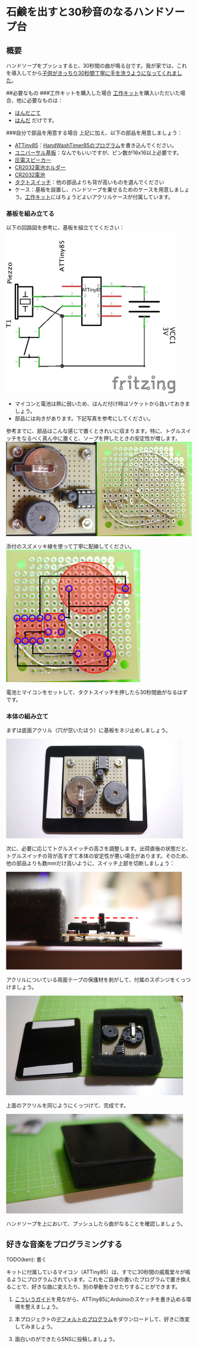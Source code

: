 # 石鹸を出すと30秒音のなるハンドソープ台
## 概要
ハンドソープをプッシュすると、30秒間の曲が鳴る台です。我が家では、これを導入してから[子供がきっちり30秒間丁寧に手を洗うようになってくれました](https://twitter.com/kenkawakenkenke/status/1246731640165957638)。

##必要なもの
###工作キットを購入した場合
[工作キット](https://kenkawakenkenke.stores.jp/items/5eab6c5472b9115e7e576797)を購入いただいた場合、他に必要なものは：

 * [はんだごて](https://www.amazon.co.jp/s?k=%E3%81%AF%E3%82%93%E3%81%A0%E3%81%94%E3%81%A6&__mk_ja_JP=%E3%82%AB%E3%82%BF%E3%82%AB%E3%83%8A&ref=nb_sb_noss_1)
 * [はんだ](https://www.amazon.co.jp/s?k=%E3%81%AF%E3%82%93%E3%81%A0&__mk_ja_JP=%E3%82%AB%E3%82%BF%E3%82%AB%E3%83%8A&ref=nb_sb_noss)
 だけです。
 
###自分で部品を用意する場合
上記に加え、以下の部品を用意しましょう：

 * [ATTiny85](http://akizukidenshi.com/catalog/g/gI-09573/)：[HandWashTimer85のプログラム](Arduino/HandWashTimer85.ino)を書き込んでください。
 * [ユニバーサル基板](http://akizukidenshi.com/catalog/g/gP-11735/)：なんでもいいですが、ピン数が16x16以上必要です。
 * [圧電スピーカー](http://akizukidenshi.com/catalog/g/gP-04119/)
 * [CR2032電池ホルダー](http://akizukidenshi.com/catalog/g/gP-00706/)
 * [CR2032電池](http://akizukidenshi.com/catalog/g/gB-05694/)
 * [タクトスイッチ](http://akizukidenshi.com/catalog/g/gP-09623/)：他の部品よりも背が高いものを選んでください
 * ケース：基板を設置し、ハンドソープを乗せるためのケースを用意しましょう。[工作キット](https://kenkawakenkenke.stores.jp/items/5eab6c5472b9115e7e576797)にはちょうどよいアクリルケースが付属しています。

### 基板を組み立てる
以下の回路図を参考に、基板を組立ててください：
![回路図](electronics/HandWashTimer85.png)

 * マイコンと電池は熱に弱いため、はんだ付け時はソケットから抜いておきましょう。
 * 部品には向きがあります。下記写真を参考にしてください。

参考までに、部品はこんな感じで置くときれいに収まります。特に、トグルスイッチをなるべく真ん中に置くと、ソープを押したときの安定性が増します。
![回路組み立てイメージ](imgs/board_overview.png)

添付のスズメッキ線を使って丁寧に配線してください。
![回路配線イメージ](imgs/board_wiring.png)

電池とマイコンをセットして、タクトスイッチを押したら30秒間曲がなるはずです。

### 本体の組み立て
まずは底面アクリル（穴が空いたほう）に基板をネジ止めしましょう。

![組み立て：ネジ止め](imgs/build_01_board.JPG)

次に、必要に応じてトグルスイッチの高さを調整します。出荷直後の状態だと、トグルスイッチの背が高すぎて本体の安定性が悪い場合があります。そのため、他の部品よりも数mmだけ高いように、スイッチ上部を切断しましょう：

![回路配線イメージ](imgs/build_02_cut.png)

アクリルについている両面テープの保護材を剥がして、付属のスポンジをくっつけましょう。

![スポンジ設置](imgs/build_03_sponge.JPG)

上面のアクリルを同じようにくっつけて、完成です。

![上面アクリル設置](imgs/build_04_done.JPG)

ハンドソープを上において、プッシュしたら曲がなることを確認しましょう。

## 好きな音楽をプログラミングする
TODO(ken): 書く

キットに付属しているマイコン（ATTiny85）は、すでに30秒間の威風堂々が鳴るようにプログラムされています。これをご自身の書いたプログラムで置き換えることで、好きな曲に変えたり、別の挙動をさせたりすることができます。

1. [こういうガイド](https://miraluna.hatenablog.com/entry/tiny85)を見ながら、ATTiny85にArduinoのスケッチを書き込める環境を整えましょう。

2. 本プロジェクトの[デフォルトのプログラム]((Arduino/HandWashTimer85.ino))をダウンロードして、好きに改変してみましょう。

3. 面白いのができたらSNSに投稿しましょう。
